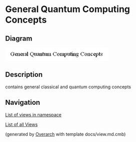 # General Quantum Computing Concepts

## Diagram
![General Quantum Computing Concepts](../../software-development/quantum-computing/concept-view.png)

## Description
contains general classical and quantum computing concepts

## Navigation
[List of views in namespace](./views-in-namespace.md)

[List of all Views](../../views.md)


(generated by [Overarch](https://github.com/soulspace-org/overarch) with template docs/view.md.cmb)

